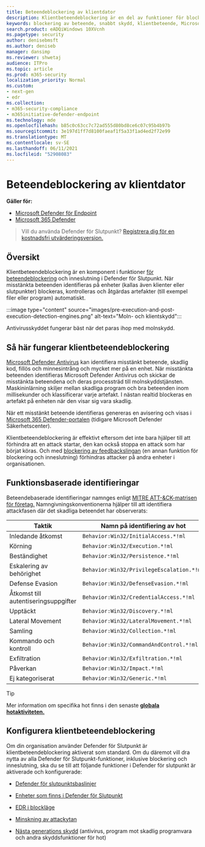 ```yaml
---
title: Beteendeblockering av klientdator
description: Klientbeteendeblockering är en del av funktioner för blockering och inneslutning i Microsoft Defender för slutpunkt
keywords: blockering av beteende, snabbt skydd, klientbeteende, Microsoft Defender för Slutpunkt
search.product: eADQiWindows 10XVcnh
ms.pagetype: security
author: denisebmsft
ms.author: deniseb
manager: dansimp
ms.reviewer: shwetaj
audience: ITPro
ms.topic: article
ms.prod: m365-security
localization_priority: Normal
ms.custom:
- next-gen
- edr
ms.collection:
- m365-security-compliance
- m365initiative-defender-endpoint
ms.technology: mde
ms.openlocfilehash: b85c0c63cc7c72ad555d80bd8ce6c07c95b4b97b
ms.sourcegitcommit: 3e197d1ff7d8100faeaf1f5a33f1ad4ed2f72e99
ms.translationtype: MT
ms.contentlocale: sv-SE
ms.lasthandoff: 06/11/2021
ms.locfileid: "52908083"
---
```

# <a name="client-behavioral-blocking"></a>Beteendeblockering av klientdator

**Gäller för:**
- [Microsoft Defender för Endpoint](https://go.microsoft.com/fwlink/p/?linkid=2154037)
- [Microsoft 365 Defender](https://go.microsoft.com/fwlink/?linkid=2118804)

> Vill du använda Defender för Slutpunkt? [Registrera dig för en kostnadsfri utvärderingsversion.](https://www.microsoft.com/microsoft-365/windows/microsoft-defender-atp?ocid=docs-wdatp-assignaccess-abovefoldlink)

## <a name="overview"></a>Översikt

Klientbeteendeblockering är en komponent i funktioner [för beteendeblockering](behavioral-blocking-containment.md) och inneslutning i Defender för Slutpunkt. När misstänkta beteenden identifieras på enheter (kallas även klienter eller slutpunkter) blockeras, kontrolleras och åtgärdas artefakter (till exempel filer eller program) automatiskt. 

:::image type="content" source="images/pre-execution-and-post-execution-detection-engines.png" alt-text="Moln- och klientskydd":::

Antivirusskyddet fungerar bäst när det paras ihop med molnskydd.

## <a name="how-client-behavioral-blocking-works"></a>Så här fungerar klientbeteendeblockering

[Microsoft Defender Antivirus](microsoft-defender-antivirus-in-windows-10.md) kan identifiera misstänkt beteende, skadlig kod, fillös och minnesintrång och mycket mer på en enhet. När misstänkta beteenden identifieras Microsoft Defender Antivirus och skickar de misstänkta beteendena och deras processträd till molnskyddstjänsten. Maskininlärning skiljer mellan skadliga program och bra beteenden inom millisekunder och klassificerar varje artefakt. I nästan realtid blockeras en artefakt på enheten när den visar sig vara skadlig. 

När ett misstänkt beteende identifieras [](alerts-queue.md) genereras en avisering och visas i [Microsoft 365 Defender-portalen](microsoft-defender-security-center.md) (tidigare Microsoft Defender Säkerhetscenter).

Klientbeteendeblockering är effektivt eftersom det inte bara hjälper till att förhindra att en attack startar, den kan också stoppa en attack som har börjat köras. Och med [blockering av feedbackslingan](feedback-loop-blocking.md) (en annan funktion för blockering och inneslutning) förhindras attacker på andra enheter i organisationen.

## <a name="behavior-based-detections"></a>Funktionsbaserade identifieringar

Beteendebaserade identifieringar namnges enligt [MITRE ATT-&CK-matrisen för företag.](https://attack.mitre.org/matrices/enterprise) Namngivningskonventionerna hjälper till att identifiera attackfasen där det skadliga beteendet har observerats:


|Taktik |   Namn på identifiering av hot |
|----|----|
|Inledande åtkomst | `Behavior:Win32/InitialAccess.*!ml` |
|Körning  | `Behavior:Win32/Execution.*!ml` |
|Beständighet    | `Behavior:Win32/Persistence.*!ml` |
|Eskalering av behörighet   | `Behavior:Win32/PrivilegeEscalation.*!ml` |
|Defense Evasion    | `Behavior:Win32/DefenseEvasion.*!ml` |
|Åtkomst till autentiseringsuppgifter  | `Behavior:Win32/CredentialAccess.*!ml` |
|Upptäckt  | `Behavior:Win32/Discovery.*!ml` |
|Lateral Movement | `Behavior:Win32/LateralMovement.*!ml` |
|Samling |   `Behavior:Win32/Collection.*!ml` |
|Kommando och kontroll | `Behavior:Win32/CommandAndControl.*!ml` |
|Exfiltration   | `Behavior:Win32/Exfiltration.*!ml` |
|Påverkan | `Behavior:Win32/Impact.*!ml` |
|Ej kategoriserat  | `Behavior:Win32/Generic.*!ml` |

> [!TIP]
> Mer information om specifika hot finns i den senaste **[globala hotaktiviteten.](https://www.microsoft.com/wdsi/threats)**


## <a name="configuring-client-behavioral-blocking"></a>Konfigurera klientbeteendeblockering

Om din organisation använder Defender för Slutpunkt är klientbeteendeblockering aktiverat som standard. Om du däremot vill dra nytta av [](behavioral-blocking-containment.md)alla Defender för Slutpunkt-funktioner, inklusive blockering och inneslutning, ska du se till att följande funktioner i Defender för slutpunkt är aktiverade och konfigurerade:

- [Defender för slutpunktsbaslinjer](configure-machines-security-baseline.md)

- [Enheter som finns i Defender för Slutpunkt](onboard-configure.md)

- [EDR i blockläge](edr-in-block-mode.md)

- [Minskning av attackytan](attack-surface-reduction.md)

- [Nästa generations skydd](configure-microsoft-defender-antivirus-features.md) (antivirus, program mot skadlig programvara och andra skyddsfunktioner för hot)


